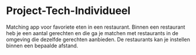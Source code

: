 # Project-Tech-Individueel
Matching app voor favoriete eten in een restaurant. Binnen een restaurant heb je een aantal gerechten en die ga je matchen met restaurants in de omgeving die dezelfde gerechten aanbieden. De restaurants kan je instellen binnen een bepaalde afstand. 
